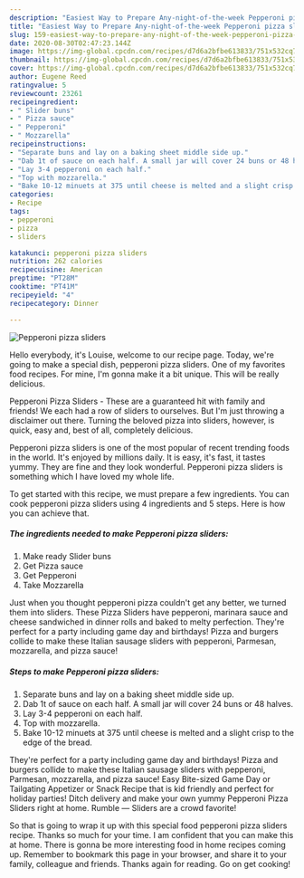 ```yaml
---
description: "Easiest Way to Prepare Any-night-of-the-week Pepperoni pizza sliders"
title: "Easiest Way to Prepare Any-night-of-the-week Pepperoni pizza sliders"
slug: 159-easiest-way-to-prepare-any-night-of-the-week-pepperoni-pizza-sliders
date: 2020-08-30T02:47:23.144Z
image: https://img-global.cpcdn.com/recipes/d7d6a2bfbe613833/751x532cq70/pepperoni-pizza-sliders-recipe-main-photo.jpg
thumbnail: https://img-global.cpcdn.com/recipes/d7d6a2bfbe613833/751x532cq70/pepperoni-pizza-sliders-recipe-main-photo.jpg
cover: https://img-global.cpcdn.com/recipes/d7d6a2bfbe613833/751x532cq70/pepperoni-pizza-sliders-recipe-main-photo.jpg
author: Eugene Reed
ratingvalue: 5
reviewcount: 23261
recipeingredient:
- " Slider buns"
- " Pizza sauce"
- " Pepperoni"
- " Mozzarella"
recipeinstructions:
- "Separate buns and lay on a baking sheet middle side up."
- "Dab 1t of sauce on each half. A small jar will cover 24 buns or 48 halves."
- "Lay 3-4 pepperoni on each half."
- "Top with mozzarella."
- "Bake 10-12 minuets at 375 until cheese is melted and a slight crisp to the edge of the bread."
categories:
- Recipe
tags:
- pepperoni
- pizza
- sliders

katakunci: pepperoni pizza sliders 
nutrition: 262 calories
recipecuisine: American
preptime: "PT28M"
cooktime: "PT41M"
recipeyield: "4"
recipecategory: Dinner

---
```



![Pepperoni pizza sliders](https://img-global.cpcdn.com/recipes/d7d6a2bfbe613833/751x532cq70/pepperoni-pizza-sliders-recipe-main-photo.jpg)

Hello everybody, it's Louise, welcome to our recipe page. Today, we're going to make a special dish, pepperoni pizza sliders. One of my favorites food recipes. For mine, I'm gonna make it a bit unique. This will be really delicious.

Pepperoni Pizza Sliders - These are a guaranteed hit with family and friends! We each had a row of sliders to ourselves. But I&#39;m just throwing a disclaimer out there. Turning the beloved pizza into sliders, however, is quick, easy and, best of all, completely delicious.

Pepperoni pizza sliders is one of the most popular of recent trending foods in the world. It's enjoyed by millions daily. It is easy, it's fast, it tastes yummy. They are fine and they look wonderful. Pepperoni pizza sliders is something which I have loved my whole life.


To get started with this recipe, we must prepare a few ingredients. You can cook pepperoni pizza sliders using 4 ingredients and 5 steps. Here is how you can achieve that.

<!--inarticleads1-->

##### The ingredients needed to make Pepperoni pizza sliders:

1. Make ready  Slider buns
1. Get  Pizza sauce
1. Get  Pepperoni
1. Take  Mozzarella


Just when you thought pepperoni pizza couldn&#39;t get any better, we turned them into sliders. These Pizza Sliders have pepperoni, marinara sauce and cheese sandwiched in dinner rolls and baked to melty perfection. They&#39;re perfect for a party including game day and birthdays! Pizza and burgers collide to make these Italian sausage sliders with pepperoni, Parmesan, mozzarella, and pizza sauce! 

<!--inarticleads2-->

##### Steps to make Pepperoni pizza sliders:

1. Separate buns and lay on a baking sheet middle side up.
1. Dab 1t of sauce on each half. A small jar will cover 24 buns or 48 halves.
1. Lay 3-4 pepperoni on each half.
1. Top with mozzarella.
1. Bake 10-12 minuets at 375 until cheese is melted and a slight crisp to the edge of the bread.


They&#39;re perfect for a party including game day and birthdays! Pizza and burgers collide to make these Italian sausage sliders with pepperoni, Parmesan, mozzarella, and pizza sauce! Easy Bite-sized Game Day or Tailgating Appetizer or Snack Recipe that is kid friendly and perfect for holiday parties! Ditch delivery and make your own yummy Pepperoni Pizza Sliders right at home. Rumble — Sliders are a crowd favorite! 

So that is going to wrap it up with this special food pepperoni pizza sliders recipe. Thanks so much for your time. I am confident that you can make this at home. There is gonna be more interesting food in home recipes coming up. Remember to bookmark this page in your browser, and share it to your family, colleague and friends. Thanks again for reading. Go on get cooking!
